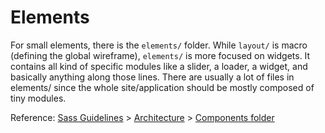 # Elements

For small elements, there is the `elements/` folder. While `layout/` is macro (defining the global wireframe), `elements/` is more focused on widgets. It contains all kind of specific modules like a slider, a loader, a widget, and basically anything along those lines. There are usually a lot of files in elements/ since the whole site/application should be mostly composed of tiny modules.

Reference: [Sass Guidelines](https://sass-guidelin.es/) > [Architecture](https://sass-guidelin.es/#architecture) > [Components folder](https://sass-guidelin.es/#components-folder)

